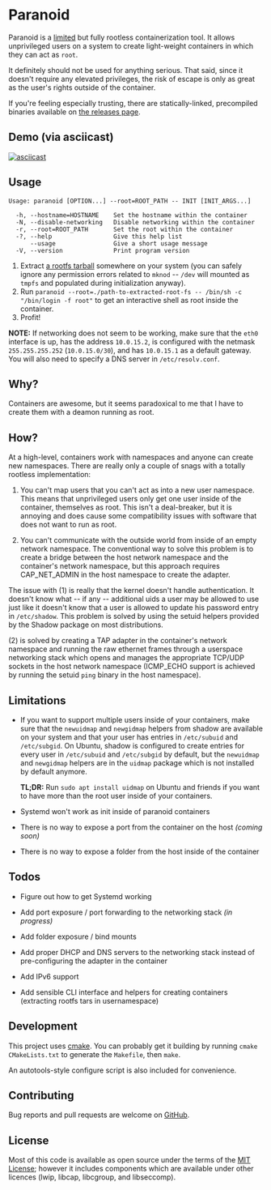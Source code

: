# Paranoid

Paranoid is a [limited](#limitations) but fully rootless containerization tool. It allows unprivileged users on a system 
to create light-weight containers in which they can act as `root`.

It definitely should not be used for anything serious. That said, since it doesn't require any elevated privileges, the 
risk of escape is only as great as the user's rights outside of the container.

If you're feeling especially trusting, there are statically-linked, precompiled binaries available on 
[the releases page](https://github.com/anarchocurious/paranoid/releases).

## Demo (via asciicast)

[![asciicast](https://asciinema.org/a/284953.svg)](https://asciinema.org/a/284953)

## Usage

```
Usage: paranoid [OPTION...] --root=ROOT_PATH -- INIT [INIT_ARGS...]

  -h, --hostname=HOSTNAME    Set the hostname within the container
  -N, --disable-networking   Disable networking within the container
  -r, --root=ROOT_PATH       Set the root within the container
  -?, --help                 Give this help list
      --usage                Give a short usage message
  -V, --version              Print program version
```

  1. Extract [a rootfs tarball](https://us.images.linuxcontainers.org/images) somewhere on your system (you can safely 
  ignore any permission errors related to `mknod` -- `/dev` will mounted as `tmpfs` and populated during initialization 
  anyway).
  2. Run `paranoid --root=./path-to-extracted-root-fs -- /bin/sh -c "/bin/login -f root"` to get an 
  interactive shell as root inside the container.
  3. Profit!

**NOTE:** If networking does not seem to be working, make sure that the `eth0` interface is up, has the address 
`10.0.15.2`, is configured with the netmask `255.255.255.252` (`10.0.15.0/30`), and has `10.0.15.1` as a default gateway. You will also need to specify a DNS server in `/etc/resolv.conf`.

## Why?

Containers are awesome, but it seems paradoxical to me that I have to create them with a deamon running as root.

## How?

At a high-level, containers work with namespaces and anyone can create new namespaces. There are really only a couple of
snags with a totally rootless implementation:

  1. You can't map users that you can't act as into a new user namespace. This means that unprivileged users only get 
  one user inside of the container, themselves as root. This isn't a deal-breaker, but it is annoying and does cause 
  some compatibility issues with software that does not want to run as root.
   
  2. You can't communicate with the outside world from inside of an empty network namespace. The conventional way to 
  solve this problem is to create a bridge between the host network namespace and the container's network namespace,
  but this approach requires CAP_NET_ADMIN in the host namespace to create the adapter.
   
The issue with (1) is really that the kernel doesn't handle authentication. It doesn't know what -- if any -- additional
uids a user may be allowed to use just like it doesn't know that a user is allowed to update his password entry in 
`/etc/shadow`. This problem is solved by using the setuid helpers provided by the Shadow package on most distributions.

(2) is solved by creating a TAP adapter in the container's network namespace and running the raw ethernet frames through
a userspace networking stack which opens and manages the appropriate TCP/UDP sockets in the host network namespace 
(ICMP_ECHO support is achieved by running the setuid `ping` binary in the host namespace).

## Limitations

  * If you want to support multiple users inside of your containers, make sure that the `newuidmap` and `newgidmap` 
    helpers from shadow are available on your system and that your user has entries in `/etc/subuid` and `/etc/subgid`. 
    On Ubuntu, shadow is configured to create entries for every user in `/etc/subuid` and `/etc/subgid` by default, but 
    the `newuidmap` and `newgidmap` helpers are in the `uidmap` package which is not installed by default anymore. 
    
    **TL;DR:** Run `sudo apt install uidmap` on Ubuntu and friends if you want to have more than the root user inside of 
    your containers.
  
  * Systemd won't work as init inside of paranoid containers
  
  * There is no way to expose a port from the container on the host *(coming soon)*
  
  * There is no way to expose a folder from the host inside of the container

## Todos

  * Figure out how to get Systemd working
  
  * Add port exposure / port forwarding to the networking stack *(in progress)*
  
  * Add folder exposure / bind mounts
  
  * Add proper DHCP and DNS servers to the networking stack instead of pre-configuring the adapter in the container 

  * Add IPv6 support
  
  * Add sensible CLI interface and helpers for creating containers (extracting rootfs tars in usernamespace)

## Development

This project uses [cmake](https://cmake.org/cmake-tutorial/). You can probably get it building by running 
`cmake CMakeLists.txt` to generate the `Makefile`, then `make`.

An autotools-style configure script is also included for convenience.


## Contributing

Bug reports and pull requests are welcome on [GitHub](https://github.com/anarchocurious/paranoid).


## License

Most of this code is available as open source under the terms of the [MIT License](http://opensource.org/licenses/MIT);
however it includes components which are available under other licences (lwip, libcap, libcgroup, and libseccomp).
